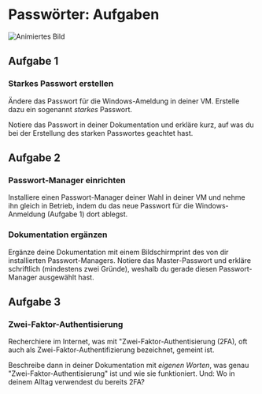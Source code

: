 # Passwörter: Aufgaben

![Animiertes Bild](<../01 Passwörter/Aufgaben/res/enter-pwd.webp>)

## Aufgabe 1

### Starkes Passwort erstellen

Ändere das Passwort für die Windows-Ameldung in deiner VM. Erstelle dazu ein sogenannt _starkes_ Passwort.

Notiere das Passwort in deiner Dokumentation und erkläre kurz, auf was du bei der Erstellung des starken Passwortes geachtet hast.

## Aufgabe 2

### Passwort-Manager einrichten

Installiere einen Passwort-Manager deiner Wahl in deiner VM und nehme ihn gleich in Betrieb, indem du das neue Passwort für die Windows-Anmeldung (Aufgabe 1) dort ablegst.

### Dokumentation ergänzen

Ergänze deine Dokumentation mit einem Bildschirmprint des von dir installierten Passwort-Managers. Notiere das Master-Passwort und erkläre schriftlich (mindestens zwei Gründe), weshalb du gerade diesen Passwort-Manager ausgewählt hast.

## Aufgabe 3

### Zwei-Faktor-Authentisierung

Recherchiere im Internet, was mit "Zwei-Faktor-Authentisierung (2FA), oft auch als Zwei-Faktor-Authentifizierung bezeichnet, gemeint ist.

Beschreibe dann in deiner Dokumentation mit _eigenen Worten_, was genau "Zwei-Faktor-Authentisierung" ist und wie sie funktioniert. Und: Wo in deinem Alltag verwendest du bereits 2FA?
